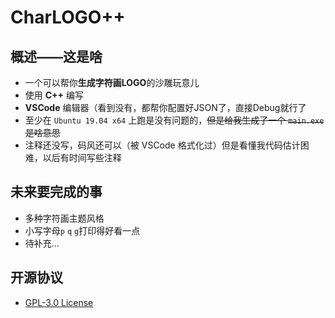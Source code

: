 # CharLOGO++

## 概述——这是啥
* 一个可以帮你**生成字符画LOGO**的沙雕玩意儿
* 使用 **C++** 编写
* **VSCode** 编辑器（看到没有，都帮你配置好JSON了，直接Debug就行了
* 至少在 `Ubuntu 19.04 x64` 上跑是没有问题的，~~但是给我生成了一个 `main.exe` 是啥意思~~
* 注释还没写，码风还可以（被 VSCode 格式化过）但是看懂我代码估计困难，以后有时间写些注释

## 未来要完成的事
* 多种字符画主题风格
* 小写字母`p` `q` `g`打印得好看一点
* 待补充...

## 开源协议
* [GPL-3.0 License](https://github.com/Linhk1606/char-logo-plus-plus/blob/master/LICENSE)
